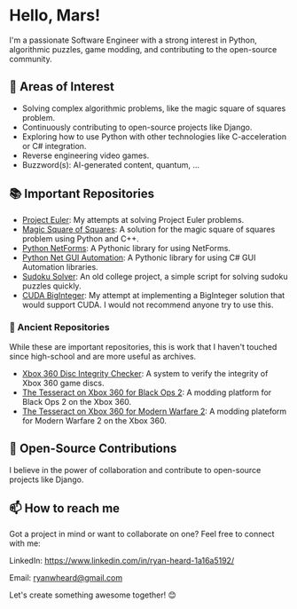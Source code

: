 # Hello, Mars!

I'm a passionate Software Engineer with a strong interest in Python, algorithmic puzzles, game modding, and contributing to the open-source community.

## 🌱 Areas of Interest
* Solving complex algorithmic problems, like the magic square of squares problem.
* Continuously contributing to open-source projects like Django.
* Exploring how to use Python with other technologies like C-acceleration or C# integration.
* Reverse engineering video games.
* Buzzword(s): AI-generated content, quantum, ...

## 📚 Important Repositories
* [Project Euler](https://github.com/rheard/ProjectEuler): My attempts at solving Project Euler problems.
* [Magic Square of Squares](https://github.com/rheard/magic_sq): A solution for the magic square of squares problem using Python and C++.
* [Python NetForms](https://github.com/rheard/pynetforms): A Pythonic library for using NetForms.
* [Python Net GUI Automation](https://github.com/rheard/pynetauto): A Pythonic library for using C# GUI Automation libraries.
* [Sudoku Solver](https://github.com/rheard/Sudoku_Solver): An old college project, a simple script for solving sudoku puzzles quickly.
* [CUDA BigInteger](https://github.com/rheard/BigInteger-for-CUDA): My attempt at implementing a BigInteger solution that would support CUDA. I would not recommend anyone try to use this.

### 🏺 Ancient Repositories

While these are important repositories, this is work that I haven't touched since high-school and are more useful as archives.
* [Xbox 360 Disc Integrity Checker](https://github.com/rheard/Xbox360DiscIntegrityChecker): A system to verify the integrity of Xbox 360 game discs.
* [The Tesseract on Xbox 360 for Black Ops 2](https://github.com/rheard/The-Tesseract-on-Xbox-360-for-Black-Ops-2): A modding platform for Black Ops 2 on the Xbox 360.
* [The Tesseract on Xbox 360 for Modern Warfare 2](https://github.com/rheard/The-Tesseract-on-Xbox-360-for-Modern-Warfare-2): A modding plateform for Modern Warfare 2 on the Xbox 360.

## 🎈 Open-Source Contributions

I believe in the power of collaboration and contribute to open-source projects like Django.

## 📫 How to reach me

Got a project in mind or want to collaborate on one? Feel free to connect with me:

LinkedIn: https://www.linkedin.com/in/ryan-heard-1a16a5192/

Email: ryanwheard@gmail.com

Let's create something awesome together! 😊
